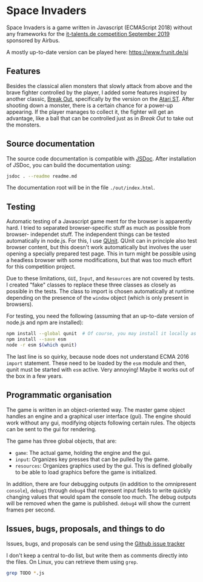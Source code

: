 Space Invaders
==============

Space Invaders is a game written in Javascript (ECMAScript 2018) without any
frameworks for the
[it-talents.de competition September 2019](https://www.it-talents.de/foerderung/code-competition/airbus-code-competition-09-2019)
sponsored by Airbus.

A mostly up-to-date version can be played here: <https://www.frunit.de/si>


Features
--------

Besides the classical alien monsters that slowly attack from above and the
brave fighter controlled by the player, I added some features inspired by
another classic, [Break Out](https://en.wikipedia.org/wiki/Breakout_(video_game)),
specifically by the version on the [Atari ST](https://en.wikipedia.org/wiki/Atari_ST).
After shooting down a monster, there is a certain chance for a power-up
appearing. If the player manages to collect it, the fighter will get an
advantage, like a ball that can be controlled just as in *Break Out* to take out
the monsters.


Source documentation
--------------------

The source code documentation is compatible with [JSDoc](https://jsdoc.app).
After installation of JSDoc, you can build the documentation using:

```sh
jsdoc . --readme readme.md
```

The documentation root will be in the file `./out/index.html`.


Testing
-------

Automatic testing of a Javascript game ment for the browser is apparently hard.
I tried to separated browser-specific stuff as much as possible from browser-
independet stuff. The independent things can be tested automatically in node.js.
For this, I use [QUnit](https://qunitjs.com). QUnit can in principle also test
browser content, but this doesn't work automatically but involves the user
opening a specially prepared test page. This in turn might be possible using a
headless browser with some modifications, but that was too much effort for this
competition project.

Due to these limitations, `GUI`, `Input`, and `Resources` are not covered by
tests. I created "fake" classes to replace these three classes as closely as
possible in the tests. The class to import is chosen automatically at runtime
depending on the presence of the `window` object (which is only present in
browsers).

For testing, you need the following (assuming that an up-to-date version of
node.js and npm are installed):

```sh
npm install --global qunit  # Of course, you may install it locally as well
npm install --save esm
node -r esm $(which qunit)
```

The last line is so quirky, because node does not understand ECMA 2016 `import`
statement. These need to be loaded by the `esm` module and then, qunit must be
started with `esm` active. Very annoying! Maybe it works out of the box in a few
years.


Programmatic organisation
-------------------------

The game is written in an object-oriented way. The master game object handles
an engine and a graphical user interface (gui). The engine should work without
any gui, modifying objects following certain rules. The objects can be sent to
the gui for rendering.

The game has three global objects, that are:
- `game`: The actual game, holding the engine and the gui.
- `input`: Organizes key presses that can be pulled by the game.
- `resources`: Organizes graphics used by the gui. This is defined globally
    to be able to load graphics before the game is initialized.

In addition, there are four debugging outputs (in addition to the omnipresent
`console`), `debug1` through `debug4` that represent input fields to write
quickly changing values that would spam the console too much. The debug
outputs will be removed when the game is published. `debug4` will show the
current frames per second.


Issues, bugs, proposals, and things to do
-----------------------------------------

Issues, bugs, and proposals can be send using the
[Github issue tracker](https://github.com/Frunit/space-invaders/issues)

I don't keep a central to-do list, but write them as comments directly into the
files. On Linux, you can retrieve them using `grep`.

```sh
grep TODO *.js
```
